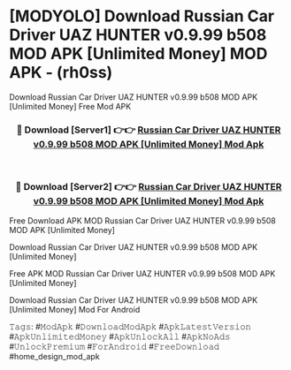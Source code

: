 # [MODYOLO] Download Russian Car Driver UAZ HUNTER v0.9.99 b508 MOD APK [Unlimited Money] MOD APK - (rh0ss)
Download Russian Car Driver UAZ HUNTER v0.9.99 b508 MOD APK [Unlimited Money] Free Mod APK

<div align="center">
<h3>🔴 Download [Server1] 👉👉 <a href="https://apk-comot.site?title=Russian_Car_Driver_UAZ_HUNTER_v0.9.99_b508_MOD_APK_[Unlimited_Money]">Russian Car Driver UAZ HUNTER v0.9.99 b508 MOD APK [Unlimited Money] Mod Apk</a></h3><br>

<h3>🔴 Download [Server2] 👉👉 <a href="https://apk-comot.site?title=Russian_Car_Driver_UAZ_HUNTER_v0.9.99_b508_MOD_APK_[Unlimited_Money]">Russian Car Driver UAZ HUNTER v0.9.99 b508 MOD APK [Unlimited Money] Mod Apk</a></h3>
</div>


Free Download APK MOD Russian Car Driver UAZ HUNTER v0.9.99 b508 MOD APK [Unlimited Money]

Download Russian Car Driver UAZ HUNTER v0.9.99 b508 MOD APK [Unlimited Money] 

Free APK MOD Russian Car Driver UAZ HUNTER v0.9.99 b508 MOD APK [Unlimited Money] 

Download Russian Car Driver UAZ HUNTER v0.9.99 b508 MOD APK [Unlimited Money] Mod For Android

𝚃𝚊𝚐𝚜: #𝙼𝚘𝚍𝙰𝚙𝚔 #𝙳𝚘𝚠𝚗𝚕𝚘𝚊𝚍𝙼𝚘𝚍𝙰𝚙𝚔 #𝙰𝚙𝚔𝙻𝚊𝚝𝚎𝚜𝚝𝚅𝚎𝚛𝚜𝚒𝚘𝚗 #𝙰𝚙𝚔𝚄𝚗𝚕𝚒𝚖𝚒𝚝𝚎𝚍𝙼𝚘𝚗𝚎𝚢 #𝙰𝚙𝚔𝚄𝚗𝚕𝚘𝚌𝚔𝙰𝚕𝚕 #𝙰𝚙𝚔𝙽𝚘𝙰𝚍𝚜 #𝚄𝚗𝚕𝚘𝚌𝚔𝙿𝚛𝚎𝚖𝚒𝚞𝚖 #𝙵𝚘𝚛𝙰𝚗𝚍𝚛𝚘𝚒𝚍 #𝙵𝚛𝚎𝚎𝙳𝚘𝚠𝚗𝚕𝚘𝚊𝚍 #home_design_mod_apk
